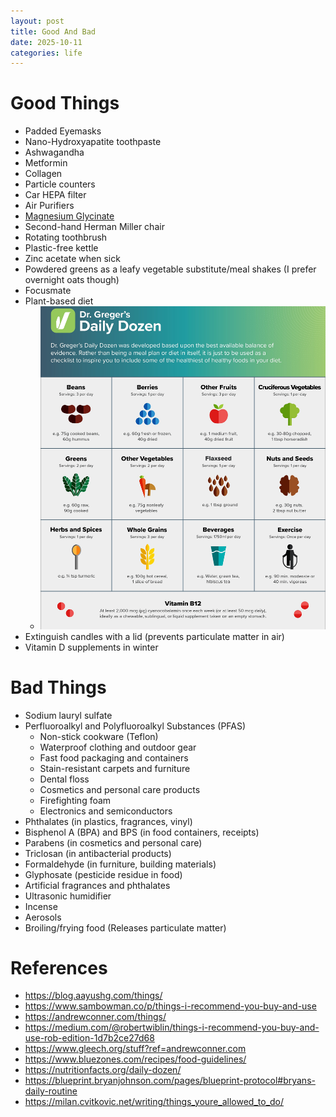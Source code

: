 ```yaml
---
layout: post
title: Good And Bad
date: 2025-10-11
categories: life
---
```


# Good Things

- Padded Eyemasks
- Nano-Hydroxyapatite toothpaste
- Ashwagandha
- Metformin
- Collagen
- Particle counters
- Car HEPA filter
- Air Purifiers
- [Magnesium Glycinate](https://nootropicsdepot.com/magnesium-glycinate-capsules/?ref=andrewconner.com)
- Second-hand Herman Miller chair
- Rotating toothbrush
- Plastic-free kettle
- Zinc acetate when sick
- Powdered greens as a leafy vegetable substitute/meal shakes (I prefer overnight oats though)
- Focusmate
- Plant-based diet
  - ![](/imgs/2025-10-11-good-and-bad/12.jpg)
- Extinguish candles with a lid (prevents particulate matter in air)
- Vitamin D supplements in winter

# Bad Things

- Sodium lauryl sulfate
- Perfluoroalkyl and Polyfluoroalkyl Substances (PFAS)
  - Non-stick cookware (Teflon)
  - Waterproof clothing and outdoor gear
  - Fast food packaging and containers
  - Stain-resistant carpets and furniture
  - Dental floss
  - Cosmetics and personal care products
  - Firefighting foam
  - Electronics and semiconductors
- Phthalates (in plastics, fragrances, vinyl)
- Bisphenol A (BPA) and BPS (in food containers, receipts)
- Parabens (in cosmetics and personal care)
- Triclosan (in antibacterial products)
- Formaldehyde (in furniture, building materials)
- Glyphosate (pesticide residue in food)
- Artificial fragrances and phthalates
- Ultrasonic humidifier
- Incense
- Aerosols
- Broiling/frying food (Releases particulate matter)

# References

- https://blog.aayushg.com/things/
- https://www.sambowman.co/p/things-i-recommend-you-buy-and-use
- https://andrewconner.com/things/
- https://medium.com/@robertwiblin/things-i-recommend-you-buy-and-use-rob-edition-1d7b2ce27d68
- https://www.gleech.org/stuff?ref=andrewconner.com
- https://www.bluezones.com/recipes/food-guidelines/
- https://nutritionfacts.org/daily-dozen/
- https://blueprint.bryanjohnson.com/pages/blueprint-protocol#bryans-daily-routine
- https://milan.cvitkovic.net/writing/things_youre_allowed_to_do/
